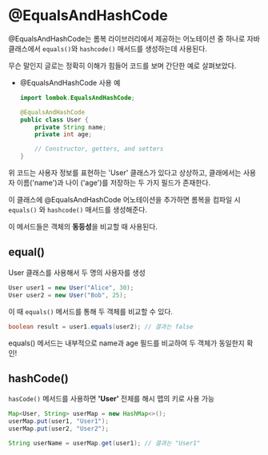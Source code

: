 # @EqualsAndHashCode

@EqualsAndHashCode는 롬복 라이브러리에서 제공하는 어노테이션 중 하나로 자바 클래스에서 ```equals()```와 `hashcode()` 매서드를 생성하는데 사용된다.

무슨 말인지 글로는 정확히 이해가 힘들어 코드를 보며 간단한 예로 살펴보았다.

* @EqualsAndHashCode 사용 예

  ```java
  import lombok.EqualsAndHashCode;
  
  @EqualsAndHashCode
  public class User {
      private String name;
      private int age;
  
      // Constructor, getters, and setters
  }
  ```

위 코드는 사용자 정보를 표현하는 'User' 클래스가 있다고 상상하고, 클래에서는 사용자 이름('name')과 나이 ('age')를 저장하는 두 가지 필드가 존재한다.

이 클래스에 @EqualsAndHashCode 어노테이션을 추가하면 롬복을 컴파일 시 ```equals()``` 와 ```hashcode()``` 매서드를 생성해준다.

이 메서드들은 객체의 **동등성**을 비교할 때 사용된다.

## equal()

User 클래스를 사용해서 두 명의 사용자를 생성

```java
User user1 = new User("Alice", 30);
User user2 = new User("Bob", 25);

```

이 때 `equals()` 메서드를 통해 두 객체를 비교할 수 있다.

```java
boolean result = user1.equals(user2); // 결과는 false
```

equals() 메서드는 내부적으로 name과 age 필드를 비교하여 두 객체가 동일한지 확인!



## hashCode()

`hasCode()` 메서드를 사용하면 **'User'** 전체를 해시 맵의 키로 사용 가능

```java
Map<User, String> userMap = new HashMap<>();
userMap.put(user1, "User1");
userMap.put(user2, "User2");

String userName = userMap.get(user1); // 결과는 "User1"

```



